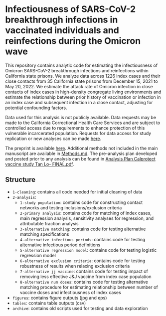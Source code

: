 # Infectiousness of SARS-CoV-2 breakthrough infections in vaccinated individuals and reinfections during the Omicron wave

This repository contains analytic code for estimating the infectiousness of Omicron SARS-CoV-2 breakthrough infections and reinfections within California state prisons. We analyze data across 1226 index cases and their close contacts from 35 California state prisons from December 15, 2021 to May 20, 2022. We estimate the attack rate of Omicron infection in close contacts of index cases in high-density congregate living environments and estimate the relationship between prior history of vaccination or infection in an index case and subsequent infection in a close contact, adjusting for potential confounding factors.

Data used for this analysis is not publicly available. Data requests may be made to the California Correctional Health Care Services and are subject to controlled access due to requirements to enhance protection of this vulnerable incarcerated population. Requests for data access for study replication or new analyses can be made [here](http://cdcrdata.miraheze.org/wiki/Request_data). 

The preprint is available [here](https://www.medrxiv.org/content/10.1101/2022.08.08.22278547v5). Additional methods not included in the main manuscript are available in [Methods.md](https://github.com/sophttan/CDCR-CalProtect/blob/main/Methods.md). The pre-analysis plan developed and posted prior to any analysis can be found in [Analysis Plan Calprotect vaccine study Tan Lo- FINAL.pdf](https://github.com/sophttan/CDCR-CalProtect/blob/main/Analysis%20Plan%20Calprotect%20vaccine%20study%20Tan%20Lo-%20FINAL.pdf). 

## Structure
- `1-cleaning`: contains all code needed for initial cleaning of data 
- `2-analysis`: 
  - `1-study population`: contains code for constructing contact networks and testing inclusions/exclusion criteria
  - `2-primary analysis`: contains code for matching of index cases, main regression analysis, sensitivity analyses for regression, and attributable fraction analysis
  - `3-alternative matching`: contains code for testing alternative matching specifications
  - `4-alternative infectious periods`: contains code for testing alternative infectious period definitions
  - `5-alternative regression model`: contains code for testing logistic regression model
  - `6-alternative exclusion criteria`: contains code for testing robustness of results when relaxing exclusion criteria
  - `7-alternative jj vaccine`: contains code for testing impact of removing less effective J&J vaccine from index case population
  - `8-alternative num doses`: contains code for testing alternative matching procedure for estimating relationship between number of vaccine doses and infectiousness of index cases
- `figures`: contains figure outputs (jpg and eps)
- `tables`: contains table outputs (csv) 
- `archive`: contains old scripts used for testing and data exploration



